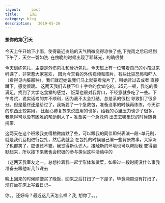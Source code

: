 ```yaml
---
layout:     post
title:     日记
category: blog
description:   2019-05-26
---
```



#### 想你的第⑦天

今天上午开始下小雨，使得最近炎热的天气稍微变得凉快了些,下完雨之后已经到下午了，天空一碧如洗.
在傍晚的时候出现了耶稣光，的确很赞

今天训练包扎，主要是外伤包扎和骨折包扎，今天班上有一位带着自己的小孩过来听课了，非常惹大家喜欢，
因为今天看的外伤视频和图片，有些比较恐怖和吓人（看得见内脏那种），我们就逗她说我们马上就要看鬼片了，叫她背过去或者
直接蹲下，感觉很暖。 这两天我们去楼下红十字会的食堂吃的，25元一顿，我吃的很满足，找到了大学吃食堂的感觉，
饭菜也很对我胃口，不经意就多吃了一些。下午考试，说实话考的并不顺利，因为我不太会打结，总是系的很松
导致扣了很多分。但是最终还是给过了，我新要了一个急救包，准备没事的时候再练练，今天讲的东西比较实用，
比起心肺复苏来说应用的也多，给我的心里压力也少了很多，我觉得可以没有困难的帮助别人了~ 准备买一个急救包
出去去哪里玩的时候随身携带.

这两天在这个班级我变得稍微幽默了些，可以跟我的同伴即兴表演一段~单元剧，就是我们互相进行包扎，然后我就会
在包扎的时候自己编一些背景故事，大家听了也都笑了，应该还不错。我觉得新认识人，接触新的环境也可以帮助我
变得幽默起来，所以接下来我也会积极的参与类似这种活动中的

（这两天我室友之一，总想拉着我一起学形体和做菜，如果过一段时间没什么事我准备去跟他听几节课去

晚上回来的时候顺便买了晚饭，回来之后打扫了一下屋子，毕竟两周没有打扫了，现在坐在床上写着日记~


你。。还好吗？最近这几天怎么样？我, 想你了。。。
